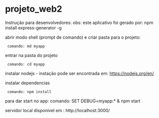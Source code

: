 # projeto_web2
Instrução para desenvolvedores:
obs: este aplicativo foi gerado por: npm install express-generator -g

abrir modo shell (prompt de comando) e criar pasta para o projeto:

     comando: md myapp
     
entrar na pasta do projeto

     comando: cd myapp

instalar nodejs - instação pode ser encontrada em: https://nodejs.org/en/

instalar dependencias

     comando: npm install

   para dar start no app:
     comando: SET DEBUG=myapp:* & npm start

servidor local disponivel em : http://localhost:3000/ 
